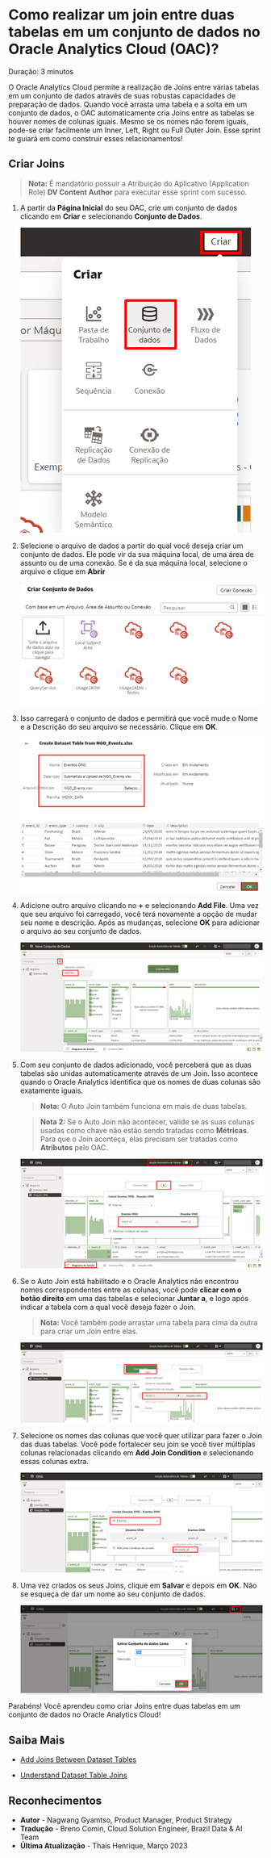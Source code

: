 # Como realizar um join entre duas tabelas em um conjunto de dados no Oracle Analytics Cloud (OAC)?

Duração: 3 minutos

O Oracle Analytics Cloud permite a realização de Joins entre várias tabelas em um conjunto de dados através de suas robustas capacidades de preparação de dados. Quando você arrasta uma tabela e a solta em um conjunto de dados, o OAC automaticamente cria Joins entre as tabelas se houver nomes de colunas iguais. Mesmo se os nomes não forem iguais, pode-se criar facilmente um Inner, Left, Right ou Full Outer Join. Esse sprint te guiará em como construir esses relacionamentos!

## Criar Joins
>**Nota:** É mandatório possuir a Atribuição do Aplicativo (Application Role) **DV Content Author** para executar esse sprint com sucesso.

1. A partir da **Página Inicial** do seu OAC, crie um conjunto de dados clicando em **Criar** e selecionando **Conjunto de Dados**.

    ![Create dataset](images/create-dataset.png)

2. Selecione o arquivo de dados a partir do qual você deseja criar um conjunto de dados. Ele pode vir da sua máquina local, de uma área de assunto ou de uma conexão. Se é da sua máquina local, selecione o arquivo e clique em **Abrir**

    ![Select dataset](images/select-dataset.png)

3. Isso carregará o conjunto de dados e permitirá que você mude o Nome e a Descrição do seu arquivo se necessário. Clique em **OK**.

    ![OK](images/ok.png)

4. Adicione outro arquivo clicando no **+** e selecionando **Add File**. Uma vez que seu arquivo foi carregado, você terá novamente a opção de mudar seu nome e descrição. Após as mudanças, selecione **OK** para adicionar o arquivo ao seu conjunto de dados.

    ![Add file](images/add-file.png)

5. Com seu conjunto de dados adicionado, você perceberá que as duas tabelas são unidas automaticamente através de um Join. Isso acontece quando o Oracle Analytics identifica que os nomes de duas colunas são exatamente iguais.

    >**Nota:** O Auto Join também funciona em mais de duas tabelas.
    
    <!-- -->

    >**Nota 2:** Se o Auto Join não acontecer, valide se as suas colunas usadas como chave não estão sendo tratadas como **Métricas**. Para que o Join aconteça, elas precisam ser tratadas como **Atributos** pelo OAC.

    ![Auto join](images/auto-join.png)

6. Se o Auto Join está habilitado e o Oracle Analytics não encontrou nomes correspondentes entre as colunas, você pode **clicar com o botão direito** em uma das tabelas e selecionar **Juntar a**, e logo após indicar a tabela com a qual você deseja fazer o Join.

    >**Nota:** Você também pode arrastar uma tabela para cima da outra para criar um Join entre elas.

    ![Manual join](images/manual-join.png)

7. Selecione os nomes das colunas que você quer utilizar para fazer o Join das duas tabelas. Você pode fortalecer seu join se você tiver múltiplas colunas relacionadas clicando em **Add Join Condition** e selecionando essas colunas extra.

    ![Manual join](images/state-states.png)

8. Uma vez criados os seus Joins, clique em **Salvar** e depois em **OK**. Não se esqueça de dar um nome ao seu conjunto de dados.

    ![Save dataset](images/save-dataset.png)

Parabéns! Você aprendeu como criar Joins entre duas tabelas em um conjunto de dados no Oracle Analytics Cloud!

## Saiba Mais

* [Add Joins Between Dataset Tables](https://docs.oracle.com/en/cloud/paas/analytics-cloud/acubi/add-joins-dataset-tables.html)

* [Understand Dataset Table Joins](https://docs.oracle.com/en/cloud/paas/analytics-cloud/acubi/understand-dataset-table-joins.html)

## Reconhecimentos
* **Autor** - Nagwang Gyamtso, Product Manager, Product Strategy
* **Tradução** - Breno Comin, Cloud Solution Engineer, Brazil Data & AI Team
* **Última Atualização** - Thais Henrique,  Março 2023
